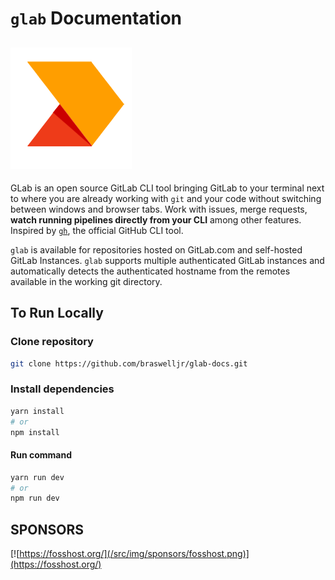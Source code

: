 # `glab` Documentation

## ![glab Documentation](/src/img/glab.png)

GLab is an open source GitLab CLI tool bringing GitLab to your terminal next to where you are already working with `git` and your code without switching between windows and browser tabs. Work with issues, merge requests, **watch running pipelines directly from your CLI** among other features.
Inspired by [`gh`](https://github.com/cli/cli), the official GitHub CLI tool.

`glab` is available for repositories hosted on GitLab.com and self-hosted GitLab Instances. `glab` supports multiple authenticated GitLab instances and automatically detects the authenticated hostname from the remotes available in the working git directory.

## To Run Locally

### Clone repository

```bash
git clone https://github.com/braswelljr/glab-docs.git
```

### Install dependencies

```bash
yarn install
# or
npm install
```

#### Run command

```bash
yarn run dev
# or
npm run dev
```

## SPONSORS

[![https://fosshost.org/](/src/img/sponsors/fosshost.png)](https://fosshost.org/)
